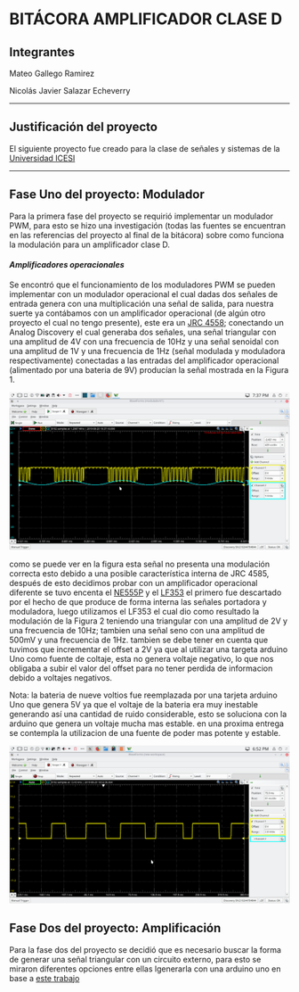 # BITÁCORA AMPLIFICADOR CLASE D

## Integrantes

Mateo Gallego Ramirez

Nicolás Javier Salazar Echeverry 

--------------------------------------------------------------------------
## Justificación del proyecto

El siguiente proyecto fue creado para la clase de señales y sistemas de la [Universidad ICESI](https://www.icesi.edu.co/)

__________________________________________________________________________________________________________________________

## Fase Uno del proyecto: Modulador

Para la primera fase del proyecto se requirió implementar un modulador PWM, para esto se hizo una investigación (todas las fuentes se encuentran 
en las referencias del proyecto al final de la bitácora) sobre como funciona la modulación para un amplificador clase D. 

 #### *Amplificadores operacionales* 
Se encontró que el funcionamiento de los moduladores PWM se pueden implementar con un modulador operacional el cual 
dadas dos señales de entrada 
genera con una multiplicación una señal de salida, para nuestra suerte ya contábamos con un amplificador operacional 
(de algún otro proyecto el 
cual no tengo presente), este era un [JRC 4558](documentos/jrc4558.pdf); conectando un Analog Discovery el cual generaba dos señales, una señal 
triangular con una amplitud
de 4V con una frecuencia de 10Hz y una señal senoidal con una amplitud de 1V y una frecuencia de 1Hz (señal modulada y 
moduladora respectivamente)
conectadas a las entradas del amplificador operacional (alimentado por una bateria de 9V) producían la señal mostrada en la Figura 1.

![Figura 1.Modulación con el JRC 4558](imagenes/moduladorJRC.png)

como se puede ver en la figura esta señal no presenta una modulación correcta esto debido a una posible característica 
interna de JRC 4585, después de esto decidimos probar con un amplificador operacional diferente se tuvo encenta el 
[NE555P](documentos/NE555.pdf) y el [LF353](documentos/LF353.pdf) el primero fue descartado por el hecho de que produce de forma interna
las señales portadora y moduladora, luego utilizamos el LF353 el cual dio como resultado la modulación de la Figura 2 teniendo una triangular con 
una amplitud de 2V y una frecuencia de 10Hz; tambien una señal seno con una amplitud de 500mV y una frecuencia de 1Hz. tambien se debe tener en
cuenta que tuvimos que incrementar el offset a 2V ya que al utilizar una targeta arduino Uno como fuente de coltaje, esta no genera voltaje negativo, 
lo que nos obligaba a subir el valor del offset para no tener perdida de informacion debido a voltajes negativos. 

Nota: la bateria de nueve voltios fue reemplazada por una tarjeta arduino Uno que genera 5V ya que el voltaje de la bateria era muy inestable generando
así una cantidad de ruido considerable, esto se soluciona con la arduino que genera un voltaje mucha mas estable. en una proxima entrega se contempla la
utilizacion de una fuente de poder mas potente y estable.

![Figura 2. Modulación con el LF353](imagenes/modulacion.png)


## Fase Dos del proyecto: Amplificación 

Para la fase dos del proyecto se decidió que es necesario buscar la forma de generar una señal triangular con un circuito
externo, para esto se miraron diferentes opciones entre ellas lgenerarla con una arduino uno en base a [este trabajo](documentos)







